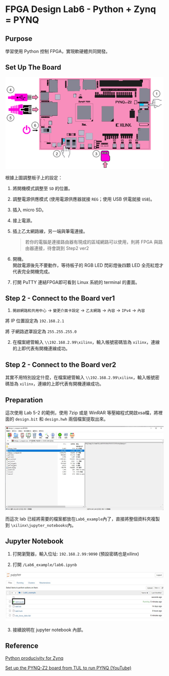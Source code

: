 FPGA Design Lab6 - Python + Zynq = PYNQ
===

## Purpose

學習使用 Python 控制 FPGA，實現軟硬體共同開發。

## Set Up The Board

![Set up](images/pynqz2_setup.png)

根據上圖調整板子上的設定：

1. 將開機模式調整至 `SD` 的位置。

2. 調整電源供應模式 (使用電源供應器就接 `REG`；使用 USB 供電就接 `USB`)。

3. 插入 micro SD。

4. 接上電源。

5. 插上乙太網路線，另一端與筆電連接。  
    > 若你的電腦是連接路由器有現成的區域網路可以使用，則將 FPGA 與路由器連接，待會跳到 Step2 ver2

6. 開機。  
    開啟電源後先不要動作，等待板子的 RGB LED 閃彩燈後四顆 LED 全亮紅燈才代表完全開機完成。

7. 打開 PuTTY 連結FPGA即可看到 Linux 系統的 terminal 的畫面。

## Step 2 - Connect to the Board ver1

1. `開啟網路和共用中心` -> `變更介面卡設定` -> `乙太網路` -> `內容` -> `IPv4` -> `內容`

  將 IP 位置設定為 `192.168.2.1`

  將 子網路遮罩設定為 `255.255.255.0`

2. 在檔案總管輸入 `\\192.168.2.99\xilinx`，輸入帳號密碼皆為 `xilinx`，連線的上即代表有開機連線成功。

## Step 2 - Connect to the Board ver2

其實不用特別設定什麼，在檔案總管輸入 `\\192.168.2.99\xilinx`，輸入帳號密碼皆為 `xilinx`，連線的上即代表有開機連線成功。

## Preparation

這次使用 Lab 5-2 的範例，使用 7zip 或是 WinRAR 等壓縮程式開啟xsa檔，將裡面的 `design.bit` 和 `design.hwh` 兩個檔案提取出來。

![RAR](images/rar.jpg)

而這次 lab 已經將需要的檔案都放在`Lab6_example`內了，直接將整個資料夾複製到 `\xilinx\jupyter_notebooks`內。

## Jupyter Notebook

1. 打開瀏覽器，輸入位址: `192.168.2.99:9090` (預設密碼也是xilinx)

2. 打開 `/Lab6_example/lab6.ipynb`

![ipynb](images/ipynb.jpg)

3. 接續說明在 jupyter notebook 內部。

## Reference

[Python producivity for Zynq](https://pynq.readthedocs.io/en/v2.7.0/index.html#)

[Set up the PYNQ-Z2 board from TUL to run PYNQ (YouTube)](https://www.youtube.com/watch?v=RiFbRf6gaK4)
